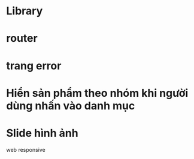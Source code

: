 # Library
# router
# trang error
# Hiển sản phẩm theo nhóm khi người dùng nhấn vào danh mục 
# Slide hình ảnh
web responsive
